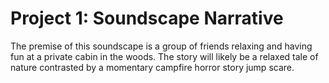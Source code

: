 # Project 1: Soundscape Narrative

The premise of this soundscape is a group of friends relaxing and having fun at a private cabin in the woods. The story will likely be a relaxed tale of nature contrasted by a momentary campfire horror story jump scare.  
